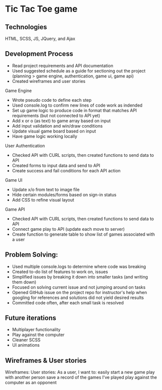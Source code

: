 # Tic Tac Toe game

## Technologies
HTML, SCSS, JS, JQuery, and Ajax

## Development Process
- Read project requirements and API documentation
- Used suggested schedule as a guide for sectioning out the project (planning > game engine, authentication, game ui, game api)
- Created wireframes and user stories

Game Engine
- Wrote pseudo code to define each step
- Used console.log to confirm new lines of code work as indended
- Set up game logic to produce code in format that matches API requirements (but not connected to API yet)
- Add x or o (as text) to game array based on input
- Add input validation and win/draw conditions
- Update visual game board based on input
- Have game logic working locally

User Authentication
- Checked API with CURL scripts, then created functions to send data to API
- Created forms to input data and send to API
- Create success and fail conditions for each API action

Game UI
- Update x/o from text to image file
- Hide certain modules/forms based on sign-in status
- Add CSS to refine visual layout

Game API
- Checked API with CURL scripts, then created functions to send data to API
- Connect game play to API (update each move to server)
- Create function to generate table to show list of games associated with a user

## Problem Solving:
- Used multiple console.logs to determine where code was breaking
- Created to-do list of features to work on, issues
- Simplified issues by breaking it down into smaller tasks (and writing them down)
- Focused on solving current issue and not jumping around on tasks
- Opened GitHub issue on the project repo for instructor's help when googling for references and solutions did not yield desired results
- Committed code often, after each small task is resolved

## Future iterations
- Multiplayer functionality
- Play against the computer
- Cleaner SCSS
- UI animations

## Wireframes & User stories
Wireframes: <link>
User stories:
As a user, I want to:
      easily start a new game
      play with another person
      save a record of the games I've played
      play against the computer as an opponent
